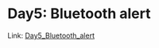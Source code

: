 # Day5: Bluetooth alert
Link: [Day5_Bluetooth_alert](https://vincent-lin0.notion.site/Day5-Bluetooth-Alert-11db6d3c09478086b4f3e99f1d569c6d?pvs=4)
